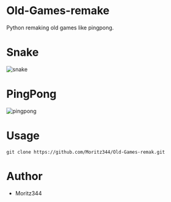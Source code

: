 # Old-Games-remake
Python remaking old games like pingpong.

# Snake
![snake](https://github.com/user-attachments/assets/9e42822b-0c36-4c28-9352-675566d55b6b)


# PingPong

![pingpong](https://github.com/user-attachments/assets/ad6d4edf-bb2e-4cc5-91c8-f556df143a58)

# Usage
```
git clone https://github.com/Moritz344/Old-Games-remak.git
```

# Author
- Moritz344
